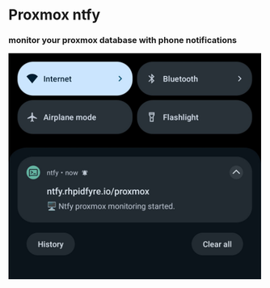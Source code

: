 # Proxmox ntfy
### monitor your proxmox database with phone notifications
<img src="docs/IMG_20250609_174259.jpg" width="500"/>